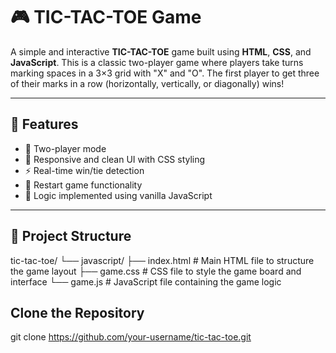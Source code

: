 # 🎮 TIC-TAC-TOE Game

A simple and interactive **TIC-TAC-TOE** game built using **HTML**, **CSS**, and **JavaScript**. This is a classic two-player game where players take turns marking spaces in a 3×3 grid with "X" and "O". The first player to get three of their marks in a row (horizontally, vertically, or diagonally) wins!

---

## 📌 Features

- 🎯 Two-player mode
- 🎨 Responsive and clean UI with CSS styling
- ⚡ Real-time win/tie detection
- 🔄 Restart game functionality
- 🧠 Logic implemented using vanilla JavaScript

---

## 📁 Project Structure

tic-tac-toe/
└── javascript/
  ├── index.html # Main HTML file to structure the game layout
  ├── game.css # CSS file to style the game board and interface
  └── game.js # JavaScript file containing the game logic

## Clone the Repository
   git clone https://github.com/your-username/tic-tac-toe.git
